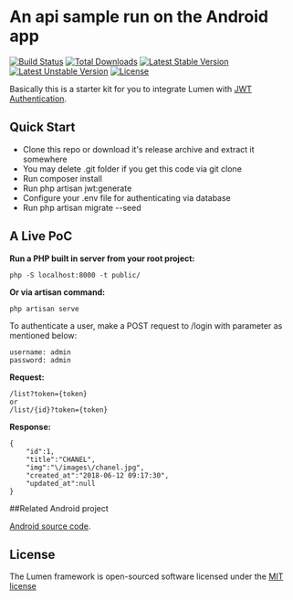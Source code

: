 # An api sample run on the Android app

[![Build Status](https://travis-ci.org/laravel/lumen-framework.svg)](https://travis-ci.org/laravel/lumen-framework)
[![Total Downloads](https://poser.pugx.org/laravel/lumen-framework/d/total.svg)](https://packagist.org/packages/laravel/lumen-framework)
[![Latest Stable Version](https://poser.pugx.org/laravel/lumen-framework/v/stable.svg)](https://packagist.org/packages/laravel/lumen-framework)
[![Latest Unstable Version](https://poser.pugx.org/laravel/lumen-framework/v/unstable.svg)](https://packagist.org/packages/laravel/lumen-framework)
[![License](https://poser.pugx.org/laravel/lumen-framework/license.svg)](https://packagist.org/packages/laravel/lumen-framework)

Basically this is a starter kit for you to integrate Lumen with [JWT Authentication](https://jwt.io/).

## Quick Start

- Clone this repo or download it's release archive and extract it somewhere
- You may delete .git folder if you get this code via git clone
- Run composer install
- Run php artisan jwt:generate
- Configure your .env file for authenticating via database
- Run php artisan migrate --seed


## A Live PoC

**Run a PHP built in server from your root project:**
```
php -S localhost:8000 -t public/
```
**Or via artisan command:**
```
php artisan serve
```
To authenticate a user, make a POST request to /login with parameter as mentioned below:
```
username: admin
password: admin
```
**Request:**
```
/list?token={token}
or
/list/{id}?token={token}
```
**Response:**
```
{
    "id":1,
    "title":"CHANEL",
    "img":"\/images\/chanel.jpg",
    "created_at":"2018-06-12 09:17:30",
    "updated_at":null
}
```

##Related Android project

[Android source code](#).

## License

The Lumen framework is open-sourced software licensed under the [MIT license](http://opensource.org/licenses/MIT)
